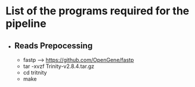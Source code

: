 # List of the programs required for the pipeline

- ## Reads Prepocessing ###
  - fastp --> https://github.com/OpenGene/fastp
  - tar -xvzf Trinity-v2.8.4.tar.gz
  - cd tritnity
  - make


